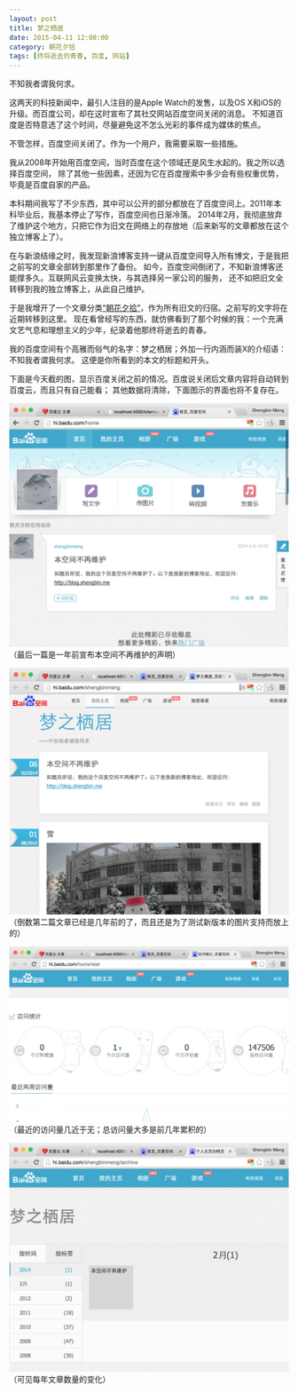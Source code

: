 ```yaml
---
layout: post
title: 梦之栖居
date: 2015-04-11 12:00:00
category: 朝花夕拾
tags: [终将逝去的青春, 百度, 网站]
---
```


不知我者谓我何求。

<!--more-->

这两天的科技新闻中，最引人注目的是Apple Watch的发售，以及OS X和iOS的升级。而百度公司，却在这时宣布了其社交网站百度空间关闭的消息。
不知道百度是否特意选了这个时间，尽量避免这不怎么光彩的事件成为媒体的焦点。

不管怎样，百度空间关闭了。作为一个用户，我需要采取一些措施。

我从2008年开始用百度空间，当时百度在这个领域还是风生水起的。我之所以选择百度空间，
除了其他一些因素，还因为它在百度搜索中多少会有些权重优势，毕竟是百度自家的产品。

本科期间我写了不少东西，其中可以公开的部分都放在了百度空间上。2011年本科毕业后，我基本停止了写作，百度空间也日渐冷落。
2014年2月，我彻底放弃了维护这个地方，只把它作为旧文在网络上的存放地（后来新写的文章都放在这个独立博客上了）。

在与新浪结缘之时，我发现新浪博客支持一键从百度空间导入所有博文，于是我把之前写的文章全部转到那里作了备份。
如今，百度空间倒闭了，不知新浪博客还能撑多久。互联网风云变换太快，与其选择另一家公司的服务，
还不如把旧文全转移到我的独立博客上，从此自己维护。

于是我增开了一个文章分类[“朝花夕拾”](/categories.html#朝花夕拾-ref)，作为所有旧文的归宿。之前写的文字将在近期转移到这里。
现在看曾经写的东西，就仿佛看到了那个时候的我：一个充满文艺气息和理想主义的少年，纪录着他那终将逝去的青春。

我的百度空间有个高雅而俗气的名字：梦之栖居；外加一行内涵而装X的介绍语：不知我者谓我何求。
这便是你所看到的本文的标题和开头。

下面是今天截的图，显示百度关闭之前的情况。百度说关闭后文章内容将自动转到百度云，而且只有自己能看；
其他数据将清除，下面图示的界面也将不复存在。

![](/images/2015-04-11-baidu-space-home.png)
（最后一篇是一年前宣布本空间不再维护的声明）

![](/images/2015-04-11-baidu-space-main.png)
（倒数第二篇文章已经是几年前的了，而且还是为了测试新版本的图片支持而放上的）

![](/images/2015-04-11-baidu-space-status.png)
（最近的访问量几近于无；总访问量大多是前几年累积的）

![](/images/2015-04-11-baidu-space-archive.png)
（可见每年文章数量的变化）
